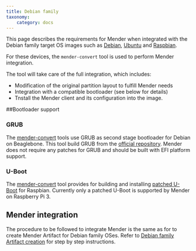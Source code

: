 ```yaml
---
title: Debian family
taxonomy:
    category: docs
---
```


This page describes the requirements for Mender when integrated with the Debian
family target OS images such as [Debian](https://www.debian.org/?target=_blank),
[Ubuntu](https://www.ubuntu.com/?target=_blank) and
[Raspbian](https://www.raspberrypi.org/downloads/raspbian/?target=_blank).

For these devices, the `mender-convert` tool is used to perform Mender
integration.

The tool will take care of the full integration, which includes:
* Modification of the original partition layout to fulfill Mender needs
* Integration with a compatible bootloader (see below for details)
* Tnstall the Mender client and its configuration into the image.

##Bootloader support

### GRUB

The
[mender-convert](https://github.com/mendersoftware/mender-convert?target=_blank)
tools use GRUB as second stage bootloader for Debian on Beaglebone. This tool
build GRUB from the [official
repository](https://www.gnu.org/software/grub/grub-download.html?target=_blank).
Mender does not require any patches for GRUB and should be built with EFI
platform support.

### U-Boot

The
[mender-convert](https://github.com/mendersoftware/mender-convert?target=_blank)
tool provides for building and installing [patched
U-Boot](https://github.com/mendersoftware/uboot-mender?target=_blank) for
Raspbian. Currently only a patched U-Boot is supported by Mender on Raspberry Pi
3.

## Mender integration

The procedure to be followed to integrate Mender is the same as for to create
Mender Artifact for Debian family OSes. Refer to [Debian family Artifact
creation](../../artifacts/debian-family) for step by step instructions.

